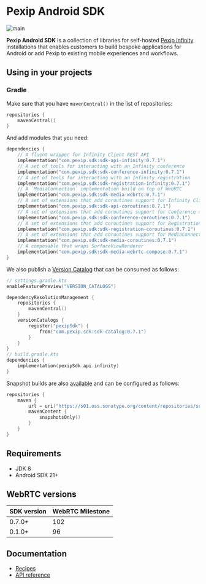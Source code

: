 # Pexip Android SDK

![main](https://github.com/pexip/pexip-android-sdk/actions/workflows/main.yml/badge.svg)

**Pexip Android SDK** is a collection of libraries for
self-hosted [Pexip Infinity](https://docs.pexip.com/admin/admin_intro.htm) installations that
enables customers to build bespoke applications for Android or add Pexip to existing mobile
experiences and workflows.

## Using in your projects

### Gradle

Make sure that you have `mavenCentral()` in the list of repositories:

```kotlin
repositories {
    mavenCentral()
}
```

And add modules that you need:

```kotlin
dependencies {
    // A fluent wrapper for Infinity Client REST API
    implementation("com.pexip.sdk:sdk-api-infinity:0.7.1")
    // A set of tools for interacting with an Infinity conference
    implementation("com.pexip.sdk:sdk-conference-infinity:0.7.1")
    // A set of tools for interacting with an Infinity registration
    implementation("com.pexip.sdk:sdk-registration-infinity:0.7.1")
    // A `MediaConnection` implementation build on top of WebRTC
    implementation("com.pexip.sdk:sdk-media-webrtc:0.7.1")
    // A set of extensions that add coroutines support for Infinity Client REST API
    implementation("com.pexip.sdk:sdk-api-coroutines:0.7.1")
    // A set of extensions that add coroutines support for Conference object
    implementation("com.pexip.sdk:sdk-conference-coroutines:0.7.1")
    // A set of extensions that add coroutines support for Registration object
    implementation("com.pexip.sdk:sdk-registration-coroutines:0.7.1")
    // A set of extensions that add coroutines support for MediaConnection object
    implementation("com.pexip.sdk:sdk-media-coroutines:0.7.1")
    // A composable that wraps SurfaceViewRenderer
    implementation("com.pexip.sdk:sdk-media-webrtc-compose:0.7.1")
}
```

We also publish
a [Version Catalog](https://docs.gradle.org/current/userguide/platforms.html#sub:version-catalog)
that can be consumed as follows:

```kotlin
// settings.gradle.kts
enableFeaturePreview("VERSION_CATALOGS")

dependencyResolutionManagement {
    repositories {
        mavenCentral()
    }
    versionCatalogs {
        register("pexipSdk") {
            from("com.pexip.sdk:sdk-catalog:0.7.1")
        }
    }
}
// build.gradle.kts
dependencies {
    implementation(pexipSdk.api.infinity)
}
```

Snapshot builds are
also [available](https://s01.oss.sonatype.org/content/repositories/snapshots/com/pexip/sdk/) and can
be configured as follows:

```kotlin
repositories {
    maven {
        url = uri("https://s01.oss.sonatype.org/content/repositories/snapshots/")
        mavenContent {
            snapshotsOnly()
        }
    }
}
```

## Requirements

* JDK 8
* Android SDK 21+

## WebRTC versions

| SDK version | WebRTC Milestone |
| ----------- | ---------------- |
| 0.7.0+      | 102              |
| 0.1.0+      | 96               |

## Documentation

- [Recipes](docs/recipes.md)
- [API reference](https://pexip.github.io/pexip-android-sdk/)
